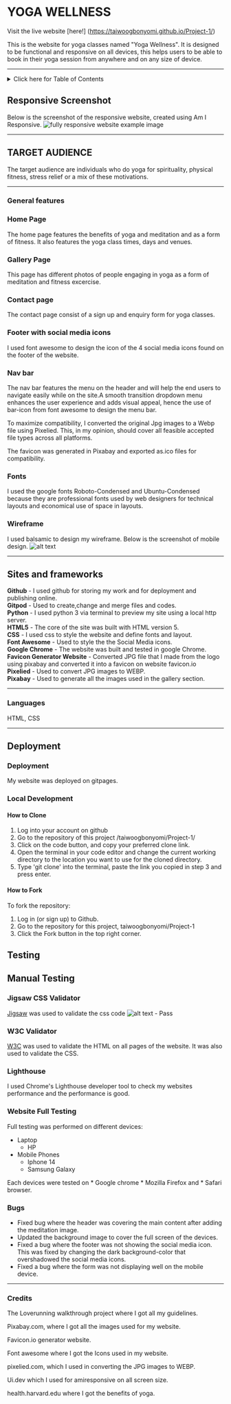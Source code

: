 # YOGA WELLNESS

Visit the live website [here!] (https://taiwoogbonyomi.github.io/Project-1/)



This is the website for yoga classes named "Yoga Wellness". It is designed to be functional and responsive on all devices, this helps users to be able to book in their yoga session from anywhere and on any size of device.

---
<details>
<summary>Click here for Table of Contents</summary>

[Responsive Screenshots](#responsive-screenshot)

[Target Audience](#target-audience)

[General Features](#general-features)

[Wireframe](#wireframe)

[Sites and Frameworks](#sites-and-frameworks)

[languages](#languages)

[Deployment](#deployment)

[Testing](#testing)

[Credits](#credits)
</details>



## Responsive Screenshot

Below is the screenshot of the responsive website, created using Am I Responsive.
![fully responsive website example image](assets/images/amiresponsive.png)



---

## TARGET AUDIENCE

The target audience are individuals who do yoga for spirituality, physical fitness, stress relief or a mix of these motivations.

---

### General features

### Home Page

The home page features the benefits of yoga and meditation and as a form of fitness. It also features the yoga class times, days and venues.

### Gallery Page

This page has different photos of people engaging in yoga as a form of meditation and fitness excercise.

### Contact page

The contact page consist of a sign up and enquiry form for yoga classes.

### Footer with social media icons

I used font awesome to design the icon of the 4 social media icons found on the footer of the website.

### Nav bar

The nav bar features the menu on the header and will help the end users to navigate easily while on the site.A smooth transition dropdown menu enhances the user experience and adds visual appeal, hence the use of bar-icon from font awesome to design the menu bar. 

To maximize compatibility, I converted the original Jpg images to a Webp file using Pixelied. This, in my opinion, should cover all feasible accepted file types across all platforms. 

The favicon was generated in Pixabay and exported as.ico files for compatibility. 



### Fonts

I used the google fonts Roboto-Condensed and Ubuntu-Condensed because they are professional fonts used by web designers for technical layouts and economical use of space in layouts.



### Wireframe

I used balsamic to design my wireframe. Below is the screenshot of mobile design.
![alt text](assets/images/Yoga-wellness.png)

---

## Sites and frameworks 

**Github** - I used github for storing my work and for deployment and publishing online.\
**Gitpod** - Used to create,change and merge files and codes.\
**Python** - I used python 3 via terminal to preview my site using a local http server.\
**HTML5** - The core of the site was built with HTML version 5.\
**CSS** - I used css to style the website and define fonts and layout.\
**Font Awesome** - Used to style the the Social Media icons.\
**Google Chrome** - The website was built and tested in google Chrome.\
**Favicon Generator Website** - Converted JPG file that I made from the logo using pixabay and converted it into a favicon on website favicon.io\
**Pixelied** - Used to convert JPG images to WEBP.\
**Pixabay** - Used to generate all the images used in the gallery section.

---

### Languages 

HTML, CSS

---

## Deployment 

### Deployment

My website was deployed on gitpages.

### Local Development

#### How to Clone

1. Log into your account on github
2. Go to the repository of this project /taiwoogbonyomi/Project-1/
3. Click on the code button, and copy your preferred clone link.
4. Open the terminal in your code editor and change the current working directory to the location you want to use for the cloned directory.
5. Type 'git clone' into the terminal, paste the link you copied in step 3 and press enter.


#### How to Fork

To fork the repository:

1. Log in (or sign up) to Github.
2. Go to the repository for this project, taiwoogbonyomi/Project-1
3. Click the Fork button in the top right corner.


## Testing
## Manual Testing

### Jigsaw CSS Validator

[Jigsaw](https://jigsaw.w3.org/css-validator/validator) was used to validate the css code
![alt text](assets/images/jigsaw.png) - Pass

### W3C Validator

[W3C](https://validator.w3.org/) was used to validate the HTML on all pages of the website. It was also used to validate the CSS.

### Lighthouse

I used Chrome's Lighthouse developer tool to check my websites performance and the performance is good.


### Website Full Testing

Full testing was performed on different devices:

* Laptop
    * HP
* Mobile Phones
    * Iphone 14
    * Samsung Galaxy

Each devices were tested on * Google chrome * Mozilla Firefox and * Safari browser.

### Bugs

* Fixed bug where the header was covering the main content after adding the meditation image.
* Updated the background image to cover the full screen of the devices.
* Fixed a bug where the footer was not showing the social media icon. This was fixed by changing the dark background-color that overshadowed the social media icons.
* Fixed a bug where the form was not displaying well on the mobile device.
---
### Credits

The Loverunning walkthrough project where I got all my guidelines.

Pixabay.com, where I got all the images used for my website.

Favicon.io generator website.

Font awesome where I got the Icons used in my website.

pixelied.com, which I used in converting the JPG images to WEBP.

Ui.dev which I used for amiresponsive on all screen size.

health.harvard.edu where I got the benefits of yoga.
